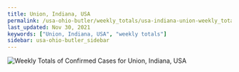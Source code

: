 ```yaml
---
title: Union, Indiana, USA
permalink: /usa-ohio-butler/weekly_totals/usa-indiana-union-weekly_totals.html
last_updated: Nov 30, 2021
keywords: ["Union, Indiana, USA", "weekly totals"]
sidebar: usa-ohio-butler_sidebar
---
```


![Weekly Totals of Confirmed Cases for Union, Indiana, USA](/covid_tracker/images/graphs/usa-indiana-union-weekly_totals_graph.png)
